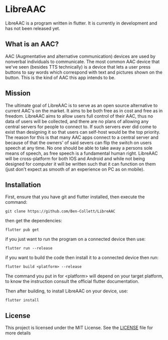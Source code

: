 # LibreAAC

LibreAAC is a program written in flutter. It is currently in development and has not been released yet.
## What is an AAC?
AAC (Augmentative and alternative communication) devices are used by nonverbal individuals to communicate. The most common AAC device that we've seen (besides TTS technically) is a device that lets a user press buttons to say words which correspond with text and pictures shown on the button. This is the kind of AAC this app intends to be.

## Mission
The ultimate goal of LibreAAC is to serve as an open source alternative to current AAC's on the market. It aims to be both free as in cost and free as in freedom. LibreAAC aims to allow users full control of their AAC, thus no data of users will be collected, and there are no plans of allowing any central servers for people to connect to. If such servers ever did come to exist than designing it so that users can self-host would be the top priority. The reason for this is that many AAC apps connect to a central server and because of that the owners' of said severs can flip the switch on users speech at any time. No one should be able to take away a persons sole means of speech, as free speech is a fundamental human right. LibreAAC will be cross-platform for both IOS and Android and while not being designed for computer it will be written such that it can function on them (just don't expect as smooth of an experience on PC as on mobile). 
## Installation
First, ensure that you have git and flutter installed, then execute the command:
```
git clone https://github.com/Ben-Collett/LibreAAC
```
then get the dependencies: 
```
flutter pub get
```
if you just want to run the program on a connected device then use:
```
flutter run --release
```
if you want to build the code then install it to a connected device then run:
```
flutter build <platform> --release
```
The command you put in for \<platform\> will depend on your target platform, to know the instruction consult the official flutter documentation.


Then after building, to install LibreAAC on your device, use:
```
flutter install
```

## License
This project is licensed under the MIT License. See the [LICENSE](LICENSE) file for more details
